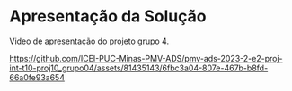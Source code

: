 # Apresentação da Solução

Video de apresentação do projeto grupo 4.

https://github.com/ICEI-PUC-Minas-PMV-ADS/pmv-ads-2023-2-e2-proj-int-t10-proj10_grupo04/assets/81435143/6fbc3a04-807e-467b-b8fd-66a0fe93a654

